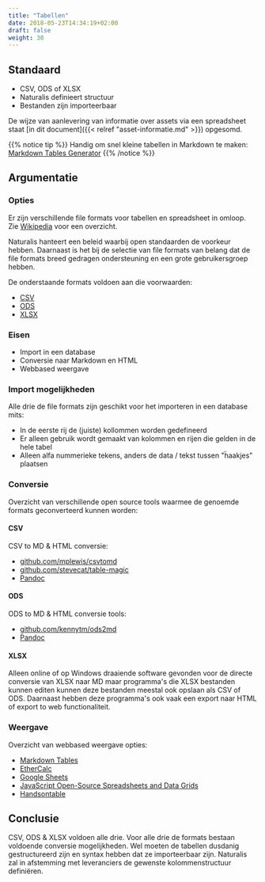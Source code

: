 ```yaml
---
title: "Tabellen"
date: 2018-05-23T14:34:19+02:00
draft: false
weight: 30
---
```


## Standaard

* CSV, ODS of XLSX
* Naturalis definieert structuur
* Bestanden zijn importeerbaar

De wijze van aanlevering van informatie over assets via een spreadsheet staat
[in dit document]({{< relref "asset-informatie.md" >}}) opgesomd.

{{% notice tip %}}
Handig om snel kleine tabellen in Markdown te maken: [Markdown Tables Generator](https://www.tablesgenerator.com/markdown_tables#)
{{% /notice %}}

## Argumentatie

### Opties

Er zijn verschillende file formats voor tabellen en spreadsheet in omloop. Zie
[Wikipedia](https://en.wikipedia.org/wiki/List_of_file_formats#Spreadsheet) voor
een overzicht.

Naturalis hanteert een beleid waarbij open standaarden de voorkeur hebben.
Daarnaast is het bij de selectie van file formats van belang dat de file formats
breed gedragen ondersteuning en een grote gebruikersgroep hebben.

De onderstaande formats voldoen aan die voorwaarden:

* [CSV](https://en.wikipedia.org/wiki/Comma-separated_values)
* [ODS](https://en.wikipedia.org/wiki/OpenDocument)
* [XLSX](https://en.wikipedia.org/wiki/Office_Open_XML)

### Eisen

* Import in een database
* Conversie naar Markdown en HTML
* Webbased weergave

### Import mogelijkheden

Alle drie de file formats zijn geschikt voor het importeren in een database mits:

* In de eerste rij de (juiste) kollommen worden gedefineerd
* Er alleen gebruik wordt gemaakt van kolommen en rijen die gelden in de hele tabel
* Alleen alfa nummerieke tekens, anders de data / tekst tussen "ḧaakjes" plaatsen

### Conversie

Overzicht van verschillende open source tools waarmee de genoemde formats
geconverteerd kunnen worden:

#### CSV

CSV to MD & HTML conversie:

* [github.com/mplewis/csvtomd](https://github.com/mplewis/csvtomd)
* [github.com/stevecat/table-magic](https://github.com/stevecat/table-magic)
* [Pandoc](https://pandoc.org/)

#### ODS

ODS to MD & HTML conversie tools:

* [github.com/kennytm/ods2md](https://github.com/kennytm/ods2md)
* [Pandoc](https://pandoc.org/)

#### XLSX

Alleen online of op Windows draaiende software gevonden voor de directe
conversie van XLSX naar MD maar programma's die XLSX bestanden kunnen editen
kunnen deze bestanden meestal ook opslaan als CSV of ODS. Daarnaast hebben
deze programma's ook vaak een export naar HTML of export to web
functionaliteit.

### Weergave

Overzicht van webbased weergave opties:

* [Markdown Tables](https://github.com/adam-p/markdown-here/wiki/Markdown-Cheatsheet#tables)
* [EtherCalc](https://ethercalc.net/#)
* [Google Sheets](https://www.google.com/sheets/about/)
* [JavaScript Open-Source Spreadsheets and Data Grids](https://jspreadsheets.com/)
* [Handsontable](https://handsontable.com/)

## Conclusie

CSV, ODS & XLSX voldoen alle drie. Voor alle drie de formats bestaan voldoende
conversie mogelijkheden. Wel moeten de tabellen dusdanig gestructureerd zijn en
syntax hebben dat ze importeerbaar zijn. Naturalis zal in afstemming met
leveranciers de gewenste kolommenstructuur definiëren.
